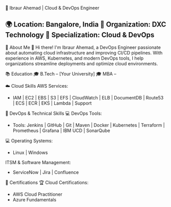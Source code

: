 🚀 Ibraur Ahemad | Cloud & DevOps Engineer

🌍 Location: Bangalore, India
🏢 Organization: DXC Technology
📌 Specialization: Cloud & DevOps
--------------------------------------

📜 About Me
👋 Hi there! I'm Ibraur Ahemad, a DevOps Engineer passionate about automating cloud infrastructure and improving CI/CD pipelines. With experience in AWS, Kubernetes, and modern DevOps tools, I help organizations streamline deployments and optimize cloud environments.

📚 Education
🎓 B.Tech – [Your University]
🎓 MBA – 

☁️ Cloud Skills
AWS Services:
 - IAM | EC2 | EBS | S3 | EFS | CloudWatch | ELB | DocumentDB | Route53 | ECS | ECR | EKS | Lambda | Support

🔧 DevOps & Technical Skills
💻 DevOps Tools:
 - Tools: Jenkins | GitHub | Git | Maven | Docker | Kubernetes | Terraform | Prometheus | Grafana | IBM UCD | SonarQube

💻 Operating Systems:
  - Linux | Windows
    
  ITSM & Software Management:
  - ServiceNow | Jira | Confluence


📜 Certifications
🏆 Cloud Certifications:
 - AWS Cloud Practitioner
 - Azure Fundamentals
